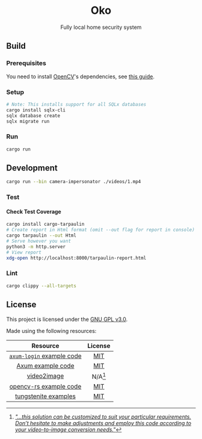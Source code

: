 <!-- markdownlint-configure-file {
  "MD033": false,
  "MD041": false
} -->
<div align="center">

# Oko

Fully local home security system

</div>

## Build

### Prerequisites

You need to install [OpenCV][opencv]'s dependencies, see [this guide][opencv-install].

### Setup

```bash
# Note: This installs support for all SQLx databases
cargo install sqlx-cli
sqlx database create
sqlx migrate run
```

### Run

```bash
cargo run
```

## Development

```bash
cargo run --bin camera-impersonator ./videos/1.mp4
```

### Test

#### Check Test Coverage

```bash
cargo install cargo-tarpaulin
# Create report in Html format (omit --out flag for report in console)
cargo tarpaulin --out Html
# Serve however you want
python3 -m http.server
# View report
xdg-open http://localhost:8000/tarpaulin-report.html
```

### Lint

```bash
cargo clippy --all-targets
```

## License

This project is licensed under the [GNU GPL v3.0][license].

Made using the following resources:

| Resource                                  | License                           |
|:-----------------------------------------:|:---------------------------------:|
| [`axum-login` example code][axum-sqlite]  | [MIT][axum-login-license]         |
| [Axum example code][axum-examples]        | [MIT][axum-license]               |
| [video2image]                             | N/A[^1]                           |
| [opencv-rs example code][opencv-example]  | [MIT][opencv-license]             |
| [tungstenite examples][tungsten-example]  | [MIT][tungsten-license]           |

[^1]: [*"...this solution can be customized to suit your particular requirements.
Don’t hesitate to make adjustments and employ this code according to your
video-to-image conversion needs."*][video2image-medium]

[opencv]: https://opencv.org/
[opencv-install]: https://github.com/twistedfall/opencv-rust/blob/6784a7e74c5cd3e1edced9484d6839d67ee70a12/INSTALL.md
[license]: ./LICENSE
[axum-sqlite]: https://github.com/maxcountryman/axum-login/tree/9c26b37cd03be8d803ae261b7bc556229c2043da/examples/sqlite
[axum-login-license]: https://github.com/maxcountryman/axum-login/blob/9c26b37cd03be8d803ae261b7bc556229c2043da/LICENSE
[axum-examples]: https://github.com/tokio-rs/axum/tree/main/examples
[axum-license]: https://github.com/tokio-rs/axum/blob/main/axum/LICENSE
[video2image]: https://github.com/Wayan123/convert-video2image-and-image2video-using-python/blob/3886bf02af4b3c31d566b95ff7af1c9ad2ef7bc8/video2image.py
[opencv-example]: https://github.com/twistedfall/opencv-rust/blob/6784a7e74c5cd3e1edced9484d6839d67ee70a12/examples/video_capture_http_stream.rs
[opencv-license]: https://github.com/twistedfall/opencv-rust/blob/6784a7e74c5cd3e1edced9484d6839d67ee70a12/LICENSE
[tungsten-example]: https://github.com/snapview/tokio-tungstenite/blob/cae2e89102dbb212ee723b912f7dc540398be28e/examples/client.rs
[tungsten-license]: https://github.com/snapview/tokio-tungstenite/blob/cae2e89102dbb212ee723b912f7dc540398be28e/LICENSE
[video2image-medium]: https://medium.com/@wayandadangunsri/converting-video-to-images-using-python-and-opencv-72b2ea66a692
